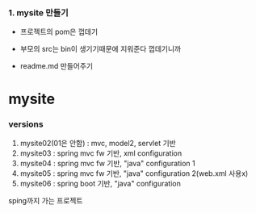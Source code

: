 ### 1. mysite 만들기

- 프로젝트의 pom은 껍데기

- 부모의 src는 bin이 생기기때문에 지워준다 껍데기니까

- readme.md 만들어주기

# mysite

###	versions 
1. mysite02(01은 안함) : mvc, model2, servlet 기반
2. mysite03 : spring mvc fw 기반, xml configuration
3. mysite04 : spring mvc fw 기반, "java" configuration 1
4. mysite05 : spring mvc fw 기반, "java" configuration 2(web.xml 사용x)
5. mysite06 : spring boot 기반, "java" configuration

sping까지 가는 프로젝트
